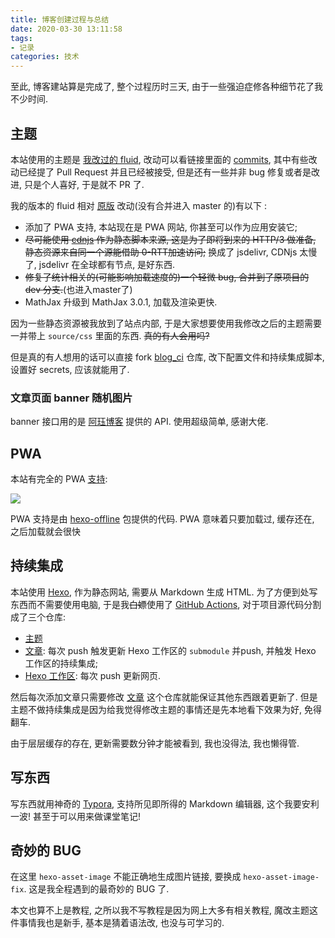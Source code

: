 ```yaml
---
title: 博客创建过程与总结
date: 2020-03-30 13:11:58
tags:
- 记录
categories: 技术
---
```


至此, 博客建站算是完成了, 整个过程历时三天, 由于一些强迫症修各种细节花了我不少时间. 

## 主题

本站使用的主题是 [我改过的 fluid](https://github.com/karuboniru/hexo-theme-fluid), 改动可以看链接里面的 [commits](https://github.com/karuboniru/hexo-theme-fluid), 其中有些改动已经提了 Pull Request 并且已经被接受, 但是还有一些并非 bug 修复或者是改进, 只是个人喜好, 于是就不 PR 了. 

我的版本的 fluid 相对 [原版](https://github.com/fluid-dev/hexo-theme-fluid) 改动(没有合并进入 master 的)有以下 :

- 添加了 PWA 支持, 本站现在是 PWA 网站, 你甚至可以作为应用安装它; 
- ~~尽可能使用 [cdnjs](https://cdnjs.com/) 作为静态脚本来源, 这是为了即将到来的 HTTP/3 做准备, 静态资源来自同一个源能借助 0-RTT加速访问;~~ 换成了 jsdelivr, CDNjs 太慢了, jsdelivr 在全球都有节点, 是好东西.
- ~~修复了统计相关的(可能影响加载速度的)一个轻微 bug, 合并到了原项目的 dev 分支.~~(也进入master了)
- MathJax 升级到 MathJax 3.0.1, 加载及渲染更快. 

因为一些静态资源被我放到了站点内部, 于是大家想要使用我修改之后的主题需要一并带上 `source/css` 里面的东西. ~~真的有人会用吗?~~

但是真的有人想用的话可以直接 fork [blog_ci](https://github.com/karuboniru/blog_ci) 仓库, 改下配置文件和持续集成脚本, 设置好 secrets, 应该就能用了.

### 文章页面 banner 随机图片

banner 接口用的是 [阿珏博客](https://www.52ecy.cn/post-125.html) 提供的 API. 使用超级简单, 感谢大佬.

## PWA

本站有完全的 PWA [支持](https://googlechrome.github.io/lighthouse/viewer/?psiurl=https%3A%2F%2Fyanqiyu.info%2F&strategy=desktop&category=performance&category=accessibility&category=best-practices&category=seo&category=pwa&utm_source=lh-chrome-ext#pwa):

![](https://cdn.yanqiyu.info/2020-03-30-130142.webp)

PWA 支持是由 [hexo-offline](https://github.com/JLHwung/hexo-offline) 包提供的代码. PWA 意味着只要加载过, 缓存还在, 之后加载就会很快

## 持续集成

本站使用 [Hexo](https://hexo.io), 作为静态网站, 需要从 Markdown 生成 HTML. 为了方便到处写东西而不需要使用电脑, 于是我~~白嫖~~使用了 [GitHub Actions](https://github.com/features/actions), 对于项目源代码分割成了三个仓库:

- [主题](https://github.com/karuboniru/hexo-theme-fluid)
- [文章](https://github.com/karuboniru/blog_md): 每次 push 触发更新 Hexo 工作区的 `submodule` 并push, 并触发 Hexo 工作区的持续集成;
- [Hexo 工作区](https://github.com/karuboniru/blog_ci): 每次 push 更新网页. 

然后每次添加文章只需要修改 [文章](https://github.com/karuboniru/blog_md) 这个仓库就能保证其他东西跟着更新了. 但是主题不做持续集成是因为给我觉得修改主题的事情还是先本地看下效果为好, 免得翻车.

由于层层缓存的存在, 更新需要数分钟才能被看到, 我也没得法, 我也懒得管.

## 写东西

写东西就用神奇的 [Typora](https://typora.io/), 支持所见即所得的 Markdown 编辑器, 这个我要安利一波! 甚至于可以用来做课堂笔记! 

## 奇妙的 BUG

在这里 `hexo-asset-image` 不能正确地生成图片链接, 要换成 `hexo-asset-image-fix`. 这是我全程遇到的最奇妙的 BUG 了.



本文也算不上是教程, 之所以我不写教程是因为网上大多有相关教程, 魔改主题这件事情我也是新手, 基本是猜着语法改, 也没与可学习的.




